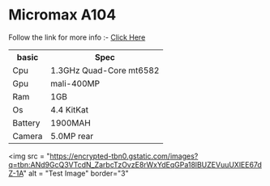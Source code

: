 # Micromax A104
Follow the link for more info :- <a href="http://Techguy.ml">Click Here</a>
<table>
<tr>
 <th>basic</th>
 <th>Spec</th>
 </tr>
<tr>
 <td>Cpu</>  
<td>1.3GHz Quad-Core mt6582</td>
</tr>
<tr>
<td>Gpu</td>
<td>mali-400MP</td>
</tr>
<tr>
<td>Ram</td>
<td>1GB</tb>
</tr>
<tr>
<td>Os</td>
<td>4.4 KitKat</td>
</tr>
<tr>
 <td>Battery</td>
 <td>1900MAH</td>
 </tr>
 <tr>
 <td>Camera</td>
 <td>5.0MP rear</td>
 </tr>
 </table>

<img src = "https://encrypted-tbn0.gstatic.com/images?q=tbn:ANd9GcQ3VTcdN_ZarbcTzOvzE8rWxYdEqGPa18lBUZEVuuUXlEE67dZ-1A" alt = "Test Image" border="3"</img>

